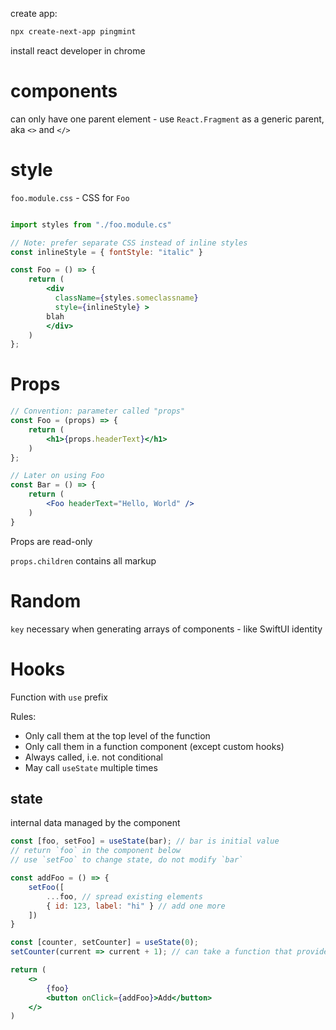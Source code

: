 create app:
```bash
npx create-next-app pingmint
```

install react developer in chrome

# components
can only have one parent element - use `React.Fragment` as a generic parent, aka `<>` and `</>`

# style
`foo.module.css` - CSS for `Foo` 

```jsx

import styles from "./foo.module.cs"

// Note: prefer separate CSS instead of inline styles
const inlineStyle = { fontStyle: "italic" }

const Foo = () => {
	return (
		<div 
		  className={styles.someclassname} 
		  style={inlineStyle} >
		blah
		</div>
	)
};
```

# Props
```jsx
// Convention: parameter called "props"
const Foo = (props) => {
	return (
		<h1>{props.headerText}</h1>
	)
};

// Later on using Foo
const Bar = () => {
	return (
		<Foo headerText="Hello, World" />
	)
}
```

Props are read-only

`props.children` contains all markup

# Random
`key` necessary when generating arrays of components - like SwiftUI identity

# Hooks
Function with `use` prefix

Rules:
- Only call them at the top level of the function
- Only call them in a function component (except custom hooks)
- Always called, i.e. not conditional
- May call `useState` multiple times

## state
internal data managed by the component

```jsx
const [foo, setFoo] = useState(bar); // bar is initial value
// return `foo` in the component below
// use `setFoo` to change state, do not modify `bar`

const addFoo = () => {
	setFoo([
		...foo, // spread existing elements
		{ id: 123, label: "hi" } // add one more
	])
}

const [counter, setCounter] = useState(0);
setCounter(current => current + 1); // can take a function that provides current value

return (
	<>
		{foo}
		<button onClick={addFoo}>Add</button>
	</>
)
```
